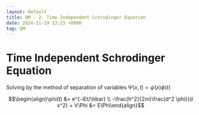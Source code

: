 ```yaml
---
layout: default
title: QM - 2. Time Independent Schrodinger Equation
date: 2024-11-19 12:23 +0900
tag: QM
---
```


# Time Independent Schrodinger Equation
Solving by the method of separation of variables $\Psi (x, t) = \psi(x) \phi(t)$

$$\begin{align}\phi(t) &= e^{-iEt/\hbar} \\ -\frac{h^2}{2m}\frac{d^2 \phi}{d x^2} + V\Phi &= E\Phi\end{align}$$

